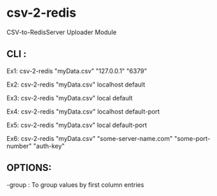 # csv-2-redis

CSV-to-RedisServer Uploader Module

CLI :
----

 Ex1: csv-2-redis "myData.csv" "127.0.0.1" "6379"

 Ex2: csv-2-redis "myData.csv" localhost default

 Ex3: csv-2-redis "myData.csv" local default

 Ex4: csv-2-redis "myData.csv" localhost default-port

 Ex5: csv-2-redis "myData.csv" local default-port

 Ex6: csv-2-redis "myData.csv" "some-server-name.com" "some-port-number" "auth-key"


OPTIONS:
--------

-group    : To group values by first column entries